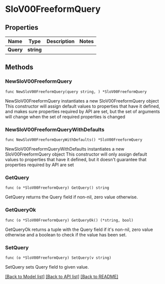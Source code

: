# SloV00FreeformQuery

## Properties

Name | Type | Description | Notes
------------ | ------------- | ------------- | -------------
**Query** | **string** |  | 

## Methods

### NewSloV00FreeformQuery

`func NewSloV00FreeformQuery(query string, ) *SloV00FreeformQuery`

NewSloV00FreeformQuery instantiates a new SloV00FreeformQuery object
This constructor will assign default values to properties that have it defined,
and makes sure properties required by API are set, but the set of arguments
will change when the set of required properties is changed

### NewSloV00FreeformQueryWithDefaults

`func NewSloV00FreeformQueryWithDefaults() *SloV00FreeformQuery`

NewSloV00FreeformQueryWithDefaults instantiates a new SloV00FreeformQuery object
This constructor will only assign default values to properties that have it defined,
but it doesn't guarantee that properties required by API are set

### GetQuery

`func (o *SloV00FreeformQuery) GetQuery() string`

GetQuery returns the Query field if non-nil, zero value otherwise.

### GetQueryOk

`func (o *SloV00FreeformQuery) GetQueryOk() (*string, bool)`

GetQueryOk returns a tuple with the Query field if it's non-nil, zero value otherwise
and a boolean to check if the value has been set.

### SetQuery

`func (o *SloV00FreeformQuery) SetQuery(v string)`

SetQuery sets Query field to given value.



[[Back to Model list]](../README.md#documentation-for-models) [[Back to API list]](../README.md#documentation-for-api-endpoints) [[Back to README]](../README.md)


